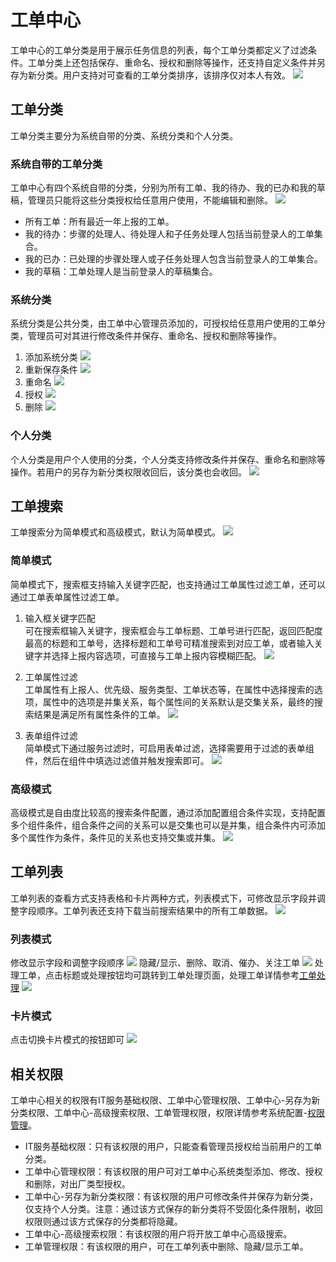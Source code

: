 # 工单中心
工单中心的工单分类是用于展示任务信息的列表，每个工单分类都定义了过滤条件。工单分类上还包括保存、重命名、授权和删除等操作，还支持自定义条件并另存为新分类。用户支持对可查看的工单分类排序，该排序仅对本人有效。
![](images/工单中心.png)

## 工单分类
工单分类主要分为系统自带的分类、系统分类和个人分类。

### 系统自带的工单分类
工单中心有四个系统自带的分类，分别为所有工单、我的待办、我的已办和我的草稿，管理员只能将这些分类授权给任意用户使用，不能编辑和删除。
![](images/系统自带的工单分类.png)
- 所有工单：所有最近一年上报的工单。
- 我的待办：步骤的处理人、待处理人和子任务处理人包括当前登录人的工单集合。
- 我的已办：已处理的步骤处理人或子任务处理人包含当前登录人的工单集合。
- 我的草稿：工单处理人是当前登录人的草稿集合。

### 系统分类
系统分类是公共分类，由工单中心管理员添加的，可授权给任意用户使用的工单分类，管理员可对其进行修改条件并保存、重命名、授权和删除等操作。
1. 添加系统分类
![](images/添加系统分类.gif)
2. 重新保存条件
   ![](images/重新保存条件.gif)
3. 重命名
   ![](images/重命名.gif)
4. 授权
   ![](images/授权.gif)
5. 删除
   ![](images/删除分类.gif)
### 个人分类
个人分类是用户个人使用的分类，个人分类支持修改条件并保存、重命名和删除等操作。若用户的另存为新分类权限收回后，该分类也会收回。
![](images/个人分类.png)
## 工单搜索
工单搜索分为简单模式和高级模式，默认为简单模式。
![](images/工单搜索.gif)
### 简单模式
简单模式下，搜索框支持输入关键字匹配，也支持通过工单属性过滤工单，还可以通过工单表单属性过滤工单。
1. 输入框关键字匹配<br>
   可在搜索框输入关键字，搜索框会与工单标题、工单号进行匹配，返回匹配度最高的标题和工单号，选择标题和工单号可精准搜索到对应工单，或者输入关键字并选择上报内容选项，可直接与工单上报内容模糊匹配。
   ![](images/工单搜索_关键字匹配.gif)

2. 工单属性过滤<br>
   工单属性有上报人、优先级、服务类型、工单状态等，在属性中选择搜索的选项，属性中的选项是并集关系，每个属性间的关系默认是交集关系，最终的搜索结果是满足所有属性条件的工单。
   ![](images/工单搜索_工单属性过滤.gif)

3. 表单组件过滤<br>
   简单模式下通过服务过滤时，可启用表单过滤，选择需要用于过滤的表单组件，然后在组件中填选过滤值并触发搜索即可。
   ![](images/工单搜索_表单组件过滤.gif)

### 高级模式
高级模式是自由度比较高的搜索条件配置，通过添加配置组合条件实现，支持配置多个组件条件，组合条件之间的关系可以是交集也可以是并集，组合条件内可添加多个属性作为条件，条件见的关系也支持交集或并集。
![](images/工单搜索_高级搜索.gif)

## 工单列表
工单列表的查看方式支持表格和卡片两种方式，列表模式下，可修改显示字段并调整字段顺序。工单列表还支持下载当前搜索结果中的所有工单数据。
![](images/工单列表.png)
### 列表模式
修改显示字段和调整字段顺序
![](images/工单列表-显示字段.gif)
隐藏/显示、删除、取消、催办、关注工单
![](images/工单列表_操作.png)
处理工单，点击标题或处理按钮均可跳转到工单处理页面，处理工单详情参考[工单处理](../工单处理/工单处理.md)
![](images/工单列表_处理.png)

### 卡片模式
点击切换卡片模式的按钮即可
![](images/工单列表_卡片模式.png)

## 相关权限
工单中心相关的权限有IT服务基础权限、工单中心管理权限、工单中心-另存为新分类权限、工单中心-高级搜索权限、工单管理权限，权限详情参考系统配置-[权限管理](../../100.系统配置/用户管理.md/#权限管理)。
- IT服务基础权限：只有该权限的用户，只能查看管理员授权给当前用户的工单分类。
- 工单中心管理权限：有该权限的用户可对工单中心系统类型添加、修改、授权和删除，对出厂类型授权。
- 工单中心-另存为新分类权限：有该权限的用户可修改条件并保存为新分类，仅支持个人分类。注意：通过该方式保存的新分类将不受固化条件限制，收回权限则通过该方式保存的分类都将隐藏。
- 工单中心-高级搜索权限：有该权限的用户将开放工单中心高级搜索。
- 工单管理权限：有该权限的用户，可在工单列表中删除、隐藏/显示工单。